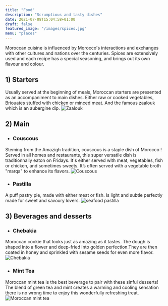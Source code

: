 ```yaml
---
title: "Food"
description: "Scrumptious and tasty dishes"
date: 2021-07-08T15:04:58+01:00
draft: false
featured_image: "/images/spices.jpg"
menu: "places"
---
```


Moroccan cuisine is influenced by Morocco's interactions and exchanges with other cultures and nations over the centuries. Spices are extensively used and each recipe has a special seasoning, and brings out its own flavour and colour.



## 1) Starters

Usually served at the beginning of meals, Moroccan starters are presented as an accompaniment to main dishes. Either raw or cooked vegetables, Briouates stuffed with chicken or minced meat. And the famous zaalouk which is an aubergine dip. 
![Zaalouk](/images/zazlouk.jpg)



## 2) Main
- ### Couscous
Steming from the Amazigh tradition, couscous is a staple dish of Morocco ! Served in all homes and restaurants, this super versatile dish is traditionnally eaton on Fridays. It's either served with meat, vegetables, fish or chicken, and sometimes sweets. It’s often served with a vegetable broth "marqa" to enhance its flavors.
![Couscous](/images/couscous2.jpg)

- ### Pastilla
A puff pastry pie, made with either meat or fish. Is light and subtle perfectly made for sweet and savoury lovers.
![seafood pastilla](/images/seafood_pastilla.jpg)

## 3) Beverages and desserts

- ### Chebakia
Moroccan cookie that looks just as amazing as it tastes. The dough is shaped into a flower and deep-fried into golden perfection.They are then coated in honey and sprinkled with sesame seeds for even more flavor.![Chebakia](/images/Chebakia.jpg)

- ### Mint Tea
Moroccan mint tea is the best beverage to pair with these sinful desserts! The blend of green tea and mint creates a warming and cooling sensation there is no wrong time to enjoy this wonderfully refreshing treat.![Moroccan mint tea](/images/Moroccan_tea.jpg)


